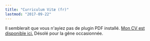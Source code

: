 ```yaml
---
title: "Curriculum Vitæ (fr)"
lastmod: "2017-09-22"
---
```


<div class="embed-responsive" style="padding-bottom:80%">
<object data="/pdf/cv_idrissi_fr.pdf" type="application/pdf">
Il semblerait que vous n'ayiez pas de plugin PDF installé.
<a href="/pdf/cv_idrissi_fr.pdf">Mon CV est disponible ici.</a>
Désolé pour la gêne occasionnée.
</object>
</div>
